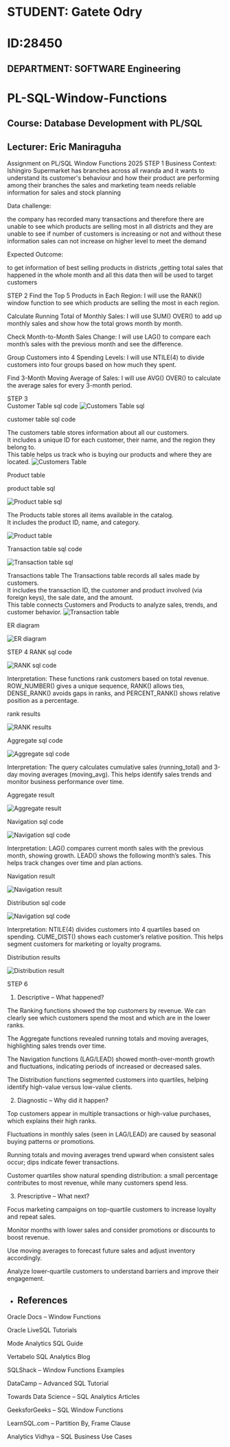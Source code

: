 # STUDENT: Gatete Odry
# ID:28450
## DEPARTMENT: SOFTWARE Engineering
# PL-SQL-Window-Functions
## Course:  Database Development with PL/SQL
## Lecturer: Eric Maniraguha
Assignment on PL/SQL Window Functions 2025
   STEP 1
Business Context:
Ishingiro Supermarket has branches across all rwanda and it wants to understand its customer's behaviour and how their product are performing among their branches the sales and marketing team needs reliable information for sales and stock planning

Data challenge:

the company has recorded many transactions and therefore there are unable to see which products are selling most in all districts and they are unable to see if number of customers is increasing or not and without these information sales can not increase on higher level to meet the demand

Expected Outcome:

to get information of best selling products in districts ,getting total sales that happened in the whole month and all this data then will be used to target customers

STEP 2 
Find the Top 5 Products in Each Region:
I will use the RANK() window function to see which products are selling the most in each region.

Calculate Running Total of Monthly Sales:
I will use SUM() OVER() to add up monthly sales and show how the total grows month by month.

Check Month-to-Month Sales Change:
I will use LAG() to compare each month’s sales with the previous month and see the difference.

Group Customers into 4 Spending Levels:
I will use NTILE(4) to divide customers into four groups based on how much they spent.

Find 3-Month Moving Average of Sales:
I will use AVG() OVER() to calculate the average sales for every 3-month period.

STEP 3  
Customer Table sql code
![Customers Table sql](/images/Customer%20sql%20croped.png)

customer table sql code


The customers table stores information about all our customers.  
It includes a unique ID for each customer, their name, and the region they belong to.  
This table helps us track who is buying our products and where they are located.
![Customers Table](/images/CUSTOMER%20TABLE.jpg)

Product table 

product table sql 

![Product table sql ](/images/product%20sql%20croped.png)


The Products table stores all items available in the catalog.  
It includes the product ID, name, and category.

![Product table](/images/Product%20table.png) 

Transaction table sql code

![Transaction table sql ](/images/transaction%20sql%20cropped.png) 

Transactions table 
The Transactions table records all sales made by customers.  
It includes the transaction ID, the customer and product involved (via foreign keys), the sale date, and the amount.  
This table connects Customers and Products to analyze sales, trends, and customer behavior.
![Transaction table](/images/Transaction%20table.png)  

ER diagram 

![ER diagram](/images/ER%20diagram.png) 


STEP 4 
RANK sql code 

![RANK sql code](/images/rank%20sql%20.png) 

Interpretation:
These functions rank customers based on total revenue. ROW_NUMBER() gives a unique sequence, RANK() allows ties, DENSE_RANK() avoids gaps in ranks, and PERCENT_RANK() shows relative position as a percentage.

rank results

![RANK results](/images/rank%20results%20.png)

Aggregate sql code 

![Aggregate sql code](/images/aggregate%20sql%20code.png) 

Interpretation:
The query calculates cumulative sales (running_total) and 3-day moving averages (moving_avg). This helps identify sales trends and monitor business performance over time.

Aggregate result

![Aggregate result](/images/distribution%20result.png) 


Navigation sql code

![Navigation sql code](/images/navigation%20sql.png) 

Interpretation:
LAG() compares current month sales with the previous month, showing growth. LEAD() shows the following month’s sales. This helps track changes over time and plan actions.

Navigation result 

![Navigation result](/images/navigation%20result.png) 


Distribution sql code

![Navigation sql code](/images/distribution%20sql.png) 

Interpretation:
NTILE(4) divides customers into 4 quartiles based on spending. CUME_DIST() shows each customer’s relative position. This helps segment customers for marketing or loyalty programs.

Distribution results 

![Distribution result](/images/distribution%20result.png) 

 STEP 6

1. Descriptive – What happened?

The Ranking functions showed the top customers by revenue. We can clearly see which customers spend the most and which are in the lower ranks.

The Aggregate functions revealed running totals and moving averages, highlighting sales trends over time.

The Navigation functions (LAG/LEAD) showed month-over-month growth and fluctuations, indicating periods of increased or decreased sales.

The Distribution functions segmented customers into quartiles, helping identify high-value versus low-value clients.

2. Diagnostic – Why did it happen?

Top customers appear in multiple transactions or high-value purchases, which explains their high ranks.

Fluctuations in monthly sales (seen in LAG/LEAD) are caused by seasonal buying patterns or promotions.

Running totals and moving averages trend upward when consistent sales occur; dips indicate fewer transactions.

Customer quartiles show natural spending distribution: a small percentage contributes to most revenue, while many customers spend less.

3. Prescriptive – What next?

Focus marketing campaigns on top-quartile customers to increase loyalty and repeat sales.

Monitor months with lower sales and consider promotions or discounts to boost revenue.

Use moving averages to forecast future sales and adjust inventory accordingly.

Analyze lower-quartile customers to understand barriers and improve their engagement.

- ## References
Oracle Docs – Window Functions

Oracle LiveSQL Tutorials

Mode Analytics SQL Guide

Vertabelo SQL Analytics Blog

SQLShack – Window Functions Examples

DataCamp – Advanced SQL Tutorial

Towards Data Science – SQL Analytics Articles

GeeksforGeeks – SQL Window Functions

LearnSQL.com – Partition By, Frame Clause

Analytics Vidhya – SQL Business Use Cases















